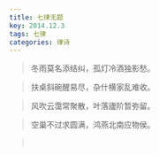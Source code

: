 ```yaml
---
title: 七律无题
key: 2014.12.3
tags: 七律
categories: 律诗
---
```


<blockquote class="blockquote-center">冬雨莫名添结纠，孤灯冷酒独影愁。
</blockquote>
<blockquote class="blockquote-center">扶桌斜碗醒易尽，杂什横家乱难收。
</blockquote>
<blockquote class="blockquote-center">风吹云霭常聚散，叶落廬阶暂弥留。
</blockquote>
<blockquote class="blockquote-center">空巢不过求圆满，鸿燕北南应物侯。
</blockquote>
<blockquote class="blockquote-center"></br>
</blockquote>
